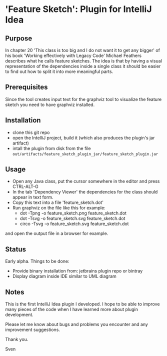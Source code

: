 # 'Feature Sketch': Plugin for IntelliJ Idea

## Purpose
In chapter 20 'This class is too big and I do not want it to get any bigger' of his book 'Working effectively with Legacy Code'
Michael Feathers describes what he calls feature sketches.
The idea is that by having a visual representation of the dependencies inside a single class it should be easier to find
out how to split it into more meaningful parts.

## Prerequisites
Since the tool creates input text for the graphviz tool to visualize the feature sketch you
need to have graphviz installed.

## Installation

* clone this git repo
* open the IntelliJ project, build it (which also produces the plugin's jar artifact)
* intall the plugin from disk from the file `out/artifacts/feature_sketch_plugin_jar/feature_sketch_plugin.jar`

## Usage
* Open any Java class, put the cursor somewhere in the editor and press CTRL-ALT-G
* In the tab 'Dependency Viewer' the dependencies for the class should appear in text form.
* Copy this text into a file 'feature_sketch.dot'
* Run graphviz on the file like this for example:
    * dot -Tpng -o feature_sketch.png feature_sketch.dot
    * dot -Tsvg -o feature_sketch.svg feature_sketch.dot
    * circo -Tsvg -o feature_sketch.svg feature_sketch.dot

and open the output file in a browser for example.

## Status
Early alpha.
Things to be done:

* Provide binary installation from: jetbrains plugin repo or bintray
* Display diagram inside IDE similar to UML diagram

## Notes
This is the first IntelliJ Idea plugin I developed. I hope to be able to improve many pieces of the code
when I have learned more about plugin development.

Please let me know about bugs and problems you encounter and any improvement suggestions.

Thank you.

Sven




